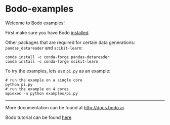 # Bodo-examples

Welcome to Bodo examples!

First make sure you have Bodo [installed](http://docs.bodo.ai/latest/source/install.html).

Other packages that are required for certain data generations: `pandas_datareader` and `scikit-learn`:
	
	conda install -c conda-forge pandas-datareader
	conda install -c conda-forge scikit-learn

To try the examples, lets use `pi.py` as an example:

    # run the example on a single core
    python pi.py
    # run the example on 4 cores
    mpiexec -n python examples/pi.py
 
_________________________
More documentation can be found at http://docs.bodo.ai.

Bodo tutorial can be found [here](https://github.com/Bodo-inc/Bodo-tutorial)
